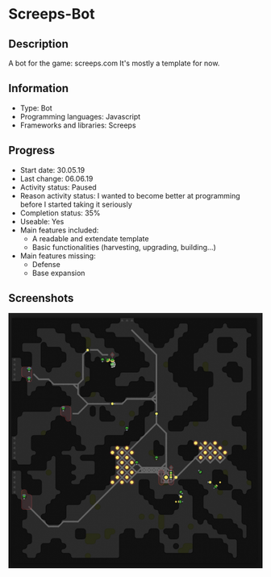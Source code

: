 # Screeps-Bot
 
## Description
A bot for the game: screeps.com
It's mostly a template for now.


## Information
- Type: Bot
- Programming languages: Javascript
- Frameworks and libraries: Screeps
	
	
## Progress
- Start date: 30.05.19
- Last change: 06.06.19
- Activity status: Paused
- Reason activity status: I wanted to become better at programming before I started taking it seriously
- Completion status: 35%
- Useable: Yes
- Main features included: 
	- A readable and extendate template
	- Basic functionalities (harvesting, upgrading, building...)
- Main features missing: 
	- Defense
	- Base expansion


## Screenshots
![Base](/Screenshots/Base.png)
